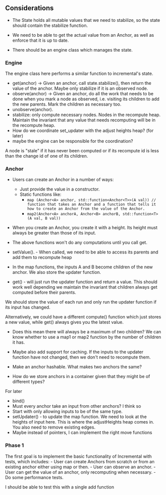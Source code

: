 ## Considerations

- The State holds all mutable values that we need to stabilize, so the state should contain the stabilize function.
- We need to be able to get the actual value from an Anchor, as well as enforce that it is up to date.

- There should be an engine class which manages the state.

### Engine
The engine class here performs a similar function to incremental's state. 

- get(anchor) -> Given an anchor, call state.stabilize(), then return the value of the anchor. Maybe only stabilize if it is an observed node.
- observe(anchor) -> Given an anchor, do all the work that needs to be done when you mark a node as observed, i.e. visiting its children to add the new parents. Mark the children as necessary too. 
- unobserve(anchor).
- stabilize: only compute necessary nodes. Nodes in the recompute heap. Maintain the invariant that any value that needs recomputing will be in the recompute heap.
- How do we coordinate set_updater with the adjust heights heap? (for later)
- maybe the engine can be responsible for the coordination? 

 A node is "stale" if it has never been computed or if its recompute id is less than the change id of one of its children.

### Anchor
- Users can create an Anchor in a number of ways:
    - Just provide the value in a constructor.
    - Static functions like:
        - `map (Anchor<A> anchor, std::function<Anchor<T>>(A val)) // function that takes an Anchor and a function that tells it how to create an Anchor from the value of the Anchor.`
        - `map2(Anchor<A> anchorA, Anchor<B> anchorB, std::function<T>(A val, B val))`
      
- When you create an Anchor, you create it with a height. Its height must always be greater than those of its input.
- The above functions won't do any computations until you call get.
- setValue(). - When called, we need to be able to access its parents and add them to recompute heap
- In the map functions, the inputs A and B become children of the new anchor. We also store the updater function.
- get() - will just run the updater function and return a value. This should work well depending we maintain the invariant that children always get computed before their parents. 

We should store the value of each run and only run the updater function if its input has changed. 

Alternatively, we could have a different compute() function which just stores a new value, while get() always gives you the latest value.

- Does this mean there will always be a maximum of two children? We can know whether to use a map1 or map2 function by the number of children it has.

- Maybe also add support for caching. If the inputs to the updater function have not changed, then we don't need to recompute them.

- Make an anchor hashable. What makes two anchors the same?

- How do we store anchors in a container given that they might be of different types?

For later
- bind()
- Must every anchor take an input from other anchors? I think so 
- Start with only allowing inputs to be of the same type.
- setUpdater() - to update the map function. We need to look at the heights of input here. This is where the adjustHeights heap comes in. You also need to remove existing edges.
- Maybe instead of pointers, I can implement the right move functions




### Phase 1
The first goal is to implement the basic functionality of Incremental with tests, which includes:
	- User can create Anchors from scratch or from an existing anchor either using map or then.
	- User can observe an anchor.
	- User can get the value of an anchor, only recomputing when necessary. 
    - Do some performance tests.

I should be able to test this with a single add function